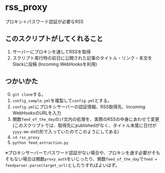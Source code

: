 # rss_proxy

プロキシ＋パスワード認証が必要なRSS

## このスクリプトがしてくれること
1. サーバーにプロキシを通してRSSを取得
2. スクリプト実行時の前日に公開された記事のタイトル・リンク・本文をSlackに投稿 (Incoming WebHooksを利用)

## つかいかた
0. `git clone`する。
1. `config_sample.yml`を複製して`config.yml`とする。
2. `config.yml`にプロキシサーバーの認証情報、RSS取得先、Incoming WebHooksのURLを入力
3. 関数`feed_of_the_day`の`if`文内の処理を、実際のRSSの中身にあわせて変更 (このスクリプトでは、取得先にpublishedがなく、タイトル末尾に日付が`yyyy-mm-dd`の形で入っていたのでこのようにしてある)
4. `cd rss_proxy`
5. `python feed_extraction.py`

※プロキシサーバーでパスワード認証がない場合や、プロキシを通す必要がそもそもない場合は関数`proxy_auth`をいじったり、関数`feed_of_the_day`で`feed = feedparser.parse(target_url)`としたりすればよいはず。
